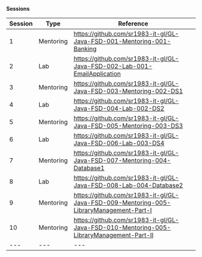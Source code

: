 **Sessions**

Session | Type | Reference 
--- | --- | --- 
1 | Mentoring | https://github.com/sr1983-it-gl/GL-Java-FSD-001-Mentoring-001-Banking 
2 | Lab | https://github.com/sr1983-it-gl/GL-Java-FSD-002-Lab-001-EmailApplication
3 | Mentoring | https://github.com/sr1983-it-gl/GL-Java-FSD-003-Mentoring-002-DS1
4 | Lab | https://github.com/sr1983-it-gl/GL-Java-FSD-004-Lab-002-DS2
5 | Mentoring | https://github.com/sr1983-it-gl/GL-Java-FSD-005-Mentoring-003-DS3
6 | Lab | https://github.com/sr1983-it-gl/GL-Java-FSD-006-Lab-003-DS4
7 | Mentoring | https://github.com/sr1983-it-gl/GL-Java-FSD-007-Mentoring-004-Database1
8 | Lab | https://github.com/sr1983-it-gl/GL-Java-FSD-008-Lab-004-Database2
9 | Mentoring | https://github.com/sr1983-it-gl/GL-Java-FSD-009-Mentoring-005-LibraryManagement-Part-I
10 | Mentoring | https://github.com/sr1983-it-gl/GL-Java-FSD-010-Mentoring-005-LibraryManagement-Part-II
--- | --- | --- 




